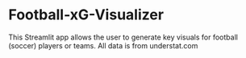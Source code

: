 # Football-xG-Visualizer
This Streamlit app allows the user to generate key visuals for football (soccer) players or teams. All data is from understat.com
